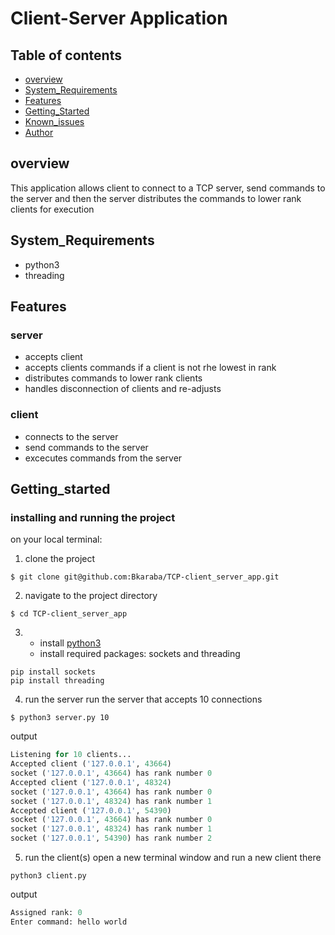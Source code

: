 # Client-Server Application
## Table of contents

- [overview](#overview)
- [System_Requirements](#system_requirements)
- [Features](#features)
- [Getting_Started](#getting_Started)
- [Known_issues](#known_issues)
- [Author](#author)
## overview
This application allows client to connect to a TCP server, send commands to the server and then the server distributes the commands to lower rank clients for execution

## System_Requirements
- python3
- threading

## Features
### server
- accepts client
- accepts clients commands if a client is not rhe lowest in rank
- distributes commands to lower rank clients
- handles disconnection of clients and re-adjusts

### client
- connects to the server
- send commands to the server
- excecutes commands from the server

## Getting_started

### installing and running the project
on your local terminal:
1. clone the project
```shell
$ git clone git@github.com:Bkaraba/TCP-client_server_app.git

```
2. navigate to the project directory
```
$ cd TCP-client_server_app
```

3. - install [python3](https://docs.python.org/3/using/unix.html?highlight=install%20python3)
   - install required packages: sockets and threading

```
pip install sockets
pip install threading

```
4. run the server
run the server that accepts 10 connections
```
$ python3 server.py 10

```
output
```server.py
Listening for 10 clients...
Accepted client ('127.0.0.1', 43664)
socket ('127.0.0.1', 43664) has rank number 0
Accepted client ('127.0.0.1', 48324)
socket ('127.0.0.1', 43664) has rank number 0
socket ('127.0.0.1', 48324) has rank number 1
Accepted client ('127.0.0.1', 54390)
socket ('127.0.0.1', 43664) has rank number 0
socket ('127.0.0.1', 48324) has rank number 1
socket ('127.0.0.1', 54390) has rank number 2
```

5. run the client(s)
open a new terminal window and run  a new client there
```
python3 client.py

```
output
``` client.py
Assigned rank: 0
Enter command: hello world
```


